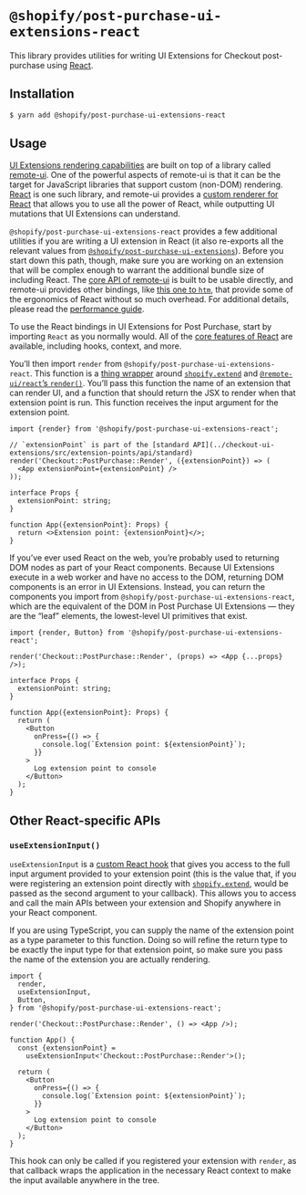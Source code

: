 # `@shopify/post-purchase-ui-extensions-react`

This library provides utilities for writing UI Extensions for Checkout post-purchase using [React](https://reactjs.org).

## Installation

```bash
$ yarn add @shopify/post-purchase-ui-extensions-react
```

## Usage

[UI Extensions rendering capabilities](../checkout-ui-extensions/documentation/rendering.md) are built on top of a library called [remote-ui](https://github.com/Shopify/remote-ui). One of the powerful aspects of remote-ui is that it can be the target for JavaScript libraries that support custom (non-DOM) rendering. [React](https://reactjs.org) is one such library, and remote-ui provides a [custom renderer for React](https://github.com/Shopify/remote-ui/tree/main/packages/react) that allows you to use all the power of React, while outputting UI mutations that UI Extensions can understand.

`@shopify/post-purchase-ui-extensions-react` provides a few additional utilities if you are writing a UI extension in React (it also re-exports all the relevant values from [`@shopify/post-purchase-ui-extensions`](../post-purchase-ui-extensions)). Before you start down this path, though, make sure you are working on an extension that will be complex enough to warrant the additional bundle size of including React. The [core API of remote-ui](https://github.com/Shopify/remote-ui/tree/main/packages/core) is built to be usable directly, and remote-ui provides other bindings, like [this one to `htm`](https://github.com/Shopify/remote-ui/tree/main/packages/htm), that provide some of the ergonomics of React without so much overhead. For additional details, please read the [performance guide](../post-purchase-ui-extensions/documentation/performance.md).

To use the React bindings in UI Extensions for Post Purchase, start by importing `React` as you normally would. All of the [core features of React](https://reactjs.org/docs/getting-started.html) are available, including hooks, context, and more.

You’ll then import `render` from `@shopify/post-purchase-ui-extensions-react`. This function is a [thing wrapper](./src/render.ts) around [`shopify.extend`](../post-purchase-ui-extensions/documentation/globals.md) and [`@remote-ui/react`’s `render()`](https://github.com/Shopify/remote-ui/tree/main/packages/react#render). You’ll pass this function the name of an extension that can render UI, and a function that should return the JSX to render when that extension point is run. This function receives the input argument for the extension point.

```tsx
import {render} from '@shopify/post-purchase-ui-extensions-react';

// `extensionPoint` is part of the [standard API](../checkout-ui-extensions/src/extension-points/api/standard)
render('Checkout::PostPurchase::Render', ({extensionPoint}) => (
  <App extensionPoint={extensionPoint} />
));

interface Props {
  extensionPoint: string;
}

function App({extensionPoint}: Props) {
  return <>Extension point: {extensionPoint}</>;
}
```

If you’ve ever used React on the web, you’re probably used to returning DOM nodes as part of your React components. Because UI Extensions execute in a web worker and have no access to the DOM, returning DOM components is an error in UI Extensions. Instead, you can return the components you import from `@shopify/post-purchase-ui-extensions-react`, which are the equivalent of the DOM in Post Purchase UI Extensions — they are the “leaf” elements, the lowest-level UI primitives that exist.

```tsx
import {render, Button} from '@shopify/post-purchase-ui-extensions-react';

render('Checkout::PostPurchase::Render', (props) => <App {...props} />);

interface Props {
  extensionPoint: string;
}

function App({extensionPoint}: Props) {
  return (
    <Button
      onPress={() => {
        console.log(`Extension point: ${extensionPoint}`);
      }}
    >
      Log extension point to console
    </Button>
  );
}
```

## Other React-specific APIs

### `useExtensionInput()`

`useExtensionInput` is a [custom React hook](https://reactjs.org/docs/hooks-intro.html) that gives you access to the full input argument provided to your extension point (this is the value that, if you were registering an extension point directly with [`shopify.extend`](../post-purchase-ui-extensions/documentation/globals.md), would be passed as the second argument to your callback). This allows you to access and call the main APIs between your extension and Shopify anywhere in your React component.

If you are using TypeScript, you can supply the name of the extension point as a type parameter to this function. Doing so will refine the return type to be exactly the input type for that extension point, so make sure you pass the name of the extension you are actually rendering.

```tsx
import {
  render,
  useExtensionInput,
  Button,
} from '@shopify/post-purchase-ui-extensions-react';

render('Checkout::PostPurchase::Render', () => <App />);

function App() {
  const {extensionPoint} =
    useExtensionInput<'Checkout::PostPurchase::Render'>();

  return (
    <Button
      onPress={() => {
        console.log(`Extension point: ${extensionPoint}`);
      }}
    >
      Log extension point to console
    </Button>
  );
}
```

This hook can only be called if you registered your extension with `render`, as that callback wraps the application in the necessary React context to make the input available anywhere in the tree.
